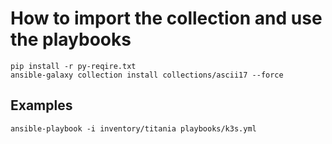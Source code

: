 # How to import the collection and use the playbooks
```
pip install -r py-reqire.txt
ansible-galaxy collection install collections/ascii17 --force
```

## Examples
```
ansible-playbook -i inventory/titania playbooks/k3s.yml
```
